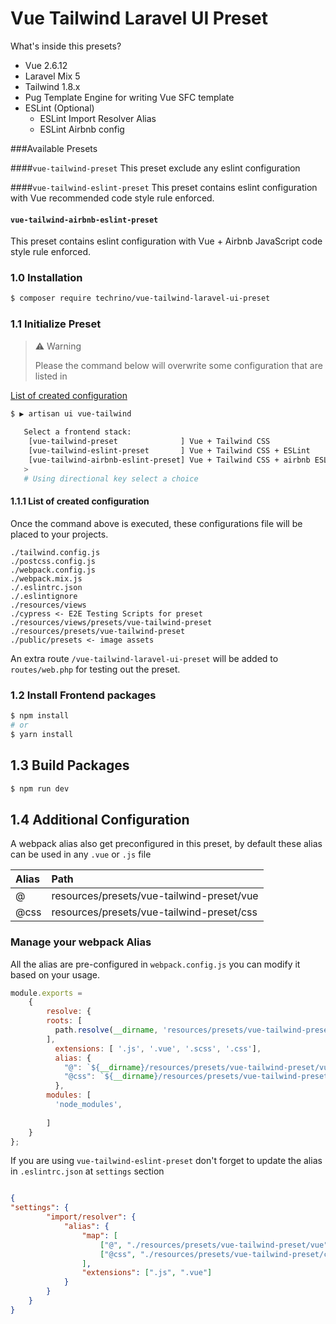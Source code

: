 # Vue Tailwind Laravel UI Preset

What's inside this presets?

- Vue 2.6.12
- Laravel Mix 5
- Tailwind 1.8.x
- Pug Template Engine for writing Vue SFC template
- ESLint (Optional)
    - ESLint Import Resolver Alias
    - ESLint Airbnb config

###Available Presets

####`vue-tailwind-preset`
This preset exclude any eslint configuration

####`vue-tailwind-eslint-preset`
This preset contains eslint configuration with Vue recommended code style rule enforced.

#### `vue-tailwind-airbnb-eslint-preset`
This preset contains eslint configuration with Vue + Airbnb JavaScript code style rule enforced.

### 1.0 Installation
```sh
$ composer require techrino/vue-tailwind-laravel-ui-preset
```

### 1.1 Initialize Preset
> ⚠️ Warning 
> 
> Please the command below will overwrite some configuration that are listed in 


[List of created configuration](#1.1.1-List-of-created-configuration)
```sh
$ ▶ artisan ui vue-tailwind
  
   Select a frontend stack:
    [vue-tailwind-preset              ] Vue + Tailwind CSS
    [vue-tailwind-eslint-preset       ] Vue + Tailwind CSS + ESLint
    [vue-tailwind-airbnb-eslint-preset] Vue + Tailwind CSS + airbnb ESLint
   > 
   # Using directional key select a choice
```

#### 1.1.1 List of created configuration
Once the command above is executed, these configurations file will be placed to your projects.
```
./tailwind.config.js
./postcss.config.js
./webpack.config.js
./webpack.mix.js
./.eslintrc.json
./.eslintignore
./resources/views
./cypress <- E2E Testing Scripts for preset
./resources/views/presets/vue-tailwind-preset
./resources/presets/vue-tailwind-preset
./public/presets <- image assets
```

An extra route `/vue-tailwind-laravel-ui-preset` will be added to `routes/web.php` for  testing out the preset.

### 1.2 Install Frontend packages
```sh
$ npm install
# or
$ yarn install
```

## 1.3 Build Packages
```sh
$ npm run dev
```




## 1.4 Additional Configuration
A webpack alias also get  preconfigured in this preset,  by default these alias can be used in any `.vue` or `.js` file

| Alias | Path |
|:----|:---|
| @ | resources/presets/vue-tailwind-preset/vue |
| @css | resources/presets/vue-tailwind-preset/css |

###  Manage your webpack Alias
All the alias are pre-configured in `webpack.config.js` you can modify it based on your usage.
```js
module.exports =
    {
        resolve: {
        roots: [
          path.resolve(__dirname, 'resources/presets/vue-tailwind-preset/vue/'),
        ],
          extensions: [ '.js', '.vue', '.scss', '.css'],
          alias: {
            "@": `${__dirname}/resources/presets/vue-tailwind-preset/vue`,
            "@css": `${__dirname}/resources/presets/vue-tailwind-preset/css`,
          },
        modules: [
          'node_modules',
    
        ]
    }
};
```

If you are using `vue-tailwind-eslint-preset`  don't forget to update the alias in `.eslintrc.json` at `settings` section

```json

{
"settings": {
        "import/resolver": {
            "alias": {
                "map": [
                    ["@", "./resources/presets/vue-tailwind-preset/vue"],
                    ["@css", "./resources/presets/vue-tailwind-preset/css"]
                ],
                "extensions": [".js", ".vue"]
            }
        }
    }
}
```


